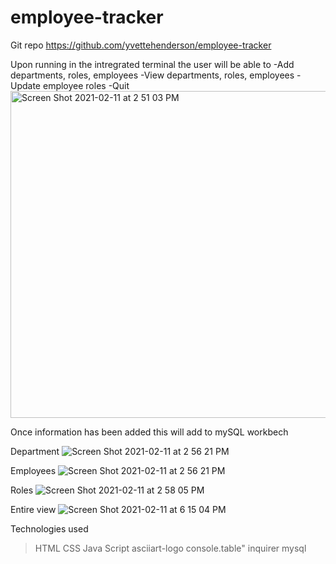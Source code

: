 # employee-tracker

Git repo
https://github.com/yvettehenderson/employee-tracker


Upon running in the intregrated terminal the user will be able to 
-Add departments, roles, employees
-View departments, roles, employees
-Update employee roles
-Quit
<img width="523" alt="Screen Shot 2021-02-11 at 2 51 03 PM" src="https://user-images.githubusercontent.com/70174557/107708644-aaa8da00-6c78-11eb-85a4-365320e85b5b.png">


Once information has been added  this will add to mySQL workbech


Department
![Screen Shot 2021-02-11 at 2 56 21 PM](https://user-images.githubusercontent.com/70174557/107709030-6407af80-6c79-11eb-898b-06c88a1dd392.png)

Employees
![Screen Shot 2021-02-11 at 2 56 21 PM](https://user-images.githubusercontent.com/70174557/107709094-7bdf3380-6c79-11eb-86a8-4e86a1414075.png)

Roles
![Screen Shot 2021-02-11 at 2 58 05 PM](https://user-images.githubusercontent.com/70174557/107709139-96b1a800-6c79-11eb-9f01-0e5fd10ee7d9.png)


Entire view
![Screen Shot 2021-02-11 at 6 15 04 PM](https://user-images.githubusercontent.com/70174557/107723095-32044680-6c95-11eb-9c0f-e272fcec1248.png)



 Technologies used
 >HTML
 >CSS
 >Java Script
 >asciiart-logo
 >console.table"
 >inquirer
 >mysql
